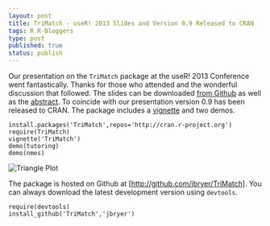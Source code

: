 ```yaml
--- 
layout: post
title: TriMatch - useR! 2013 Slides and Version 0.9 Released to CRAN
tags: R R-Bloggers
type: post
published: true
status: publish
---
```


Our presentation on the `TriMatch` package at the useR! 2013 Conference went fantastically. Thanks for those who attended and the wonderful discussion that followed. The slides can be downloaded [from Github](https://github.com/jbryer/TriMatch/blob/master/useR%202013/Slides/Slides.pdf?raw=true) as well as the [abstract](https://github.com/jbryer/TriMatch/blob/master/useR%202013/Abstract/Bryer.TriMatch.pdf?raw=true). To coincide with our presentation version 0.9 has been released to CRAN. The package includes a [vignette](https://github.com/jbryer/TriMatch/blob/master/inst/doc/TriMatch.pdf?raw=true) and two demos.

	install.packages('TriMatch',repos='http://cran.r-project.org')
	require(TriMatch)
	vignette('TriMatch')
	demo(tutoring)
	demo(nmes)

![Triangle Plot](https://raw.github.com/jbryer/TriMatch/master/useR%202013/Abstract/matches.png)

The package is hosted on Github at [http://github.com/jbryer/TriMatch]. You can always download the latest development version using `devtools`.
	
	require(devtools)
	install_github('TriMatch','jbryer')
	